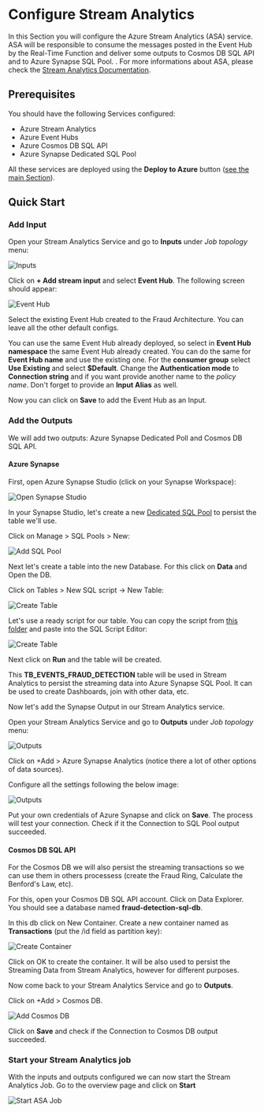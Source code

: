# Configure Stream Analytics

In this Section you will configure the Azure Stream Analytics (ASA) service. ASA will be responsible to consume the messages posted in the Event Hub by the Real-Time Function and deliver some outputs to Cosmos DB SQL API and to Azure Synapse SQL Pool. . For more informations about ASA, please check the [Stream Analytics Documentation](https://docs.microsoft.com/en-us/azure/stream-analytics/stream-analytics-introduction).

## Prerequisites

You should have the following Services configured:

- Azure Stream Analytics
- Azure Event Hubs
- Azure Cosmos DB SQL API
- Azure Synapse Dedicated SQL Pool

All these services are deployed using the **Deploy to Azure** button ([see the main Section](./README.md)).

## Quick Start

### Add Input

Open your Stream Analytics Service and go to **Inputs** under *Job topology* menu:

![Inputs](./Images/Inputs.png)

Click on **+ Add stream input** and select **Event Hub**. The following screen should appear:

![Event Hub](./Images/Inputs-EH.png)

Select the existing Event Hub created to the Fraud Architecture. You can leave all the other default configs.

You can use the same Event Hub already deployed, so select in **Event Hub namespace** the same Event Hub already created. You can do the same for **Event Hub name** and use the existing one. For the **consumer group** select **Use Existing** and select **$Default**. Change the **Authentication mode** to **Connection string** and if you want provide another name to the *policy name*. Don't forget to provide an **Input Alias** as well.

Now you can click on **Save** to add the Event Hub as an Input.


### Add the Outputs

We will add two outputs: Azure Synapse Dedicated Poll and Cosmos DB SQL API.

#### Azure Synapse

First, open Azure Synapse Studio (click on your Synapse Workspace):

![Open Synapse Studio](./Images/Outputs-Synapse-Studio.png)

In your Synapse Studio, let's create a new [Dedicated SQL Pool](https://docs.microsoft.com/en-us/azure/synapse-analytics/sql-data-warehouse/sql-data-warehouse-overview-what-is) to persist the table we'll use.

Click on Manage > SQL Pools > New:

![Add SQL Pool](./Images/Outputs-Add-SQL-Pool.png)

Next let's create a table into the new Database. For this click on **Data** and Open the DB.

Click on Tables > New SQL script -> New Table:

![Create Table](./Images/Outputs-Create-Table-a.png)

Let's use a ready script for our table. You can copy the script from [this folder](./Tables/TB-EVENTS-FRAUD-DETECTION.sql) and paste into the SQL Script Editor:

![Create Table](./Images/Outputs-Create-Table-b.png)

Next click on **Run** and the table will be created.

This **TB_EVENTS_FRAUD_DETECTION** table will be used in Stream Analytics to persist the streaming data into Azure Synapse SQL Pool. It can be used to create Dashboards, join with other data, etc.

Now let's add the Synapse Output in our Stream Analytics service.

Open your Stream Analytics Service and go to **Outputs** under *Job topology* menu:

![Outputs](./Images/Outputs-Add-Synapse-a.png)

Click on +Add > Azure Synapse Analytics (notice there a lot of other options of data sources).

Configure all the settings following the below image:

![Outputs](./Images/Outputs-Add-Synapse-b.png)

Put your own credentials of Azure Synapse and click on **Save**. The process will test your connection. Check if it the Connection to SQL Pool output succeeded.

#### Cosmos DB SQL API

For the Cosmos DB we will also persist the streaming transactions so we can use them in others processess (create the Fraud Ring, Calculate the Benford's Law, etc). 

For this, open your Cosmos DB SQL API account. Click on Data Explorer. You should see a database named **fraud-detection-sql-db**.

In this db click on New Container. Create a new container named as **Transactions** (put the /id field as partition key):

![Create Container](./Images/Outputs-Create-Container.png)

Click on OK to create the container. It will be also used to persist the Streaming Data from Stream Analytics, however for different purposes.

Now come back to your Stream Analytics Service and go to **Outputs**. 

Click on +Add > Cosmos DB.

![Add Cosmos DB](./Images/Outputs-Add-CosmosDB.png)

Click on **Save** and check if the Connection to Cosmos DB output succeeded.

### Start your Stream Analytics job

With the inputs and outputs configured we can now start the Stream Analytics Job. Go to the overview page and click on **Start**

![Start ASA Job](./Images/Start-ASA-Job.png)
